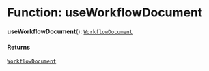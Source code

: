 # Function: useWorkflowDocument

**useWorkflowDocument**(): [`WorkflowDocument`](/auto-docs/free-layout-core/classes/WorkflowDocument.md)

#### Returns

[`WorkflowDocument`](/auto-docs/free-layout-core/classes/WorkflowDocument.md)
